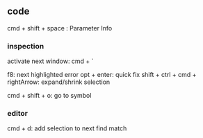 ## code

cmd + shift + space : Parameter Info

### inspection

activate next window: cmd + `

f8: next highlighted error
opt + enter: quick fix
shift + ctrl + cmd + rightArrow: expand/shrink selection


cmd + shift + o: go to symbol



### editor
cmd + d: add selection to next find match
